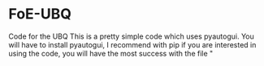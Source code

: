 # FoE-UBQ
Code for the UBQ
This is a pretty simple code which uses pyautogui. You will have to install pyautogui, I recommend with pip
if you are interested in using the code, you will have the most success with the file "
